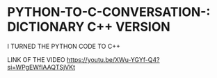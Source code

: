 # PYTHON-TO-C-CONVERSATION-: DICTIONARY C++ VERSION 
I TURNED THE PYTHON CODE TO C++

LINK OF THE VIDEO 
https://youtu.be/XWu-YGYf-Q4?si=WPgEWfIAAQTSjVKt

